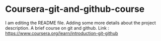 # Coursera-git-and-github-course
I am editing the README file. Adding some more details about the project description. 
A brief course on git and github. Link : https://www.coursera.org/learn/introduction-git-github
